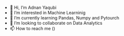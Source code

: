 - 👋 Hi, I’m Adnan Yaqubi
- 👀 I’m interested in Machine Learninig 
- 🌱 I’m currently learning Pandas, Numpy and Pytourch
- 💞️ I’m looking to collaborate on Data Analytics
- 📫 How to reach me ()

<!---
adnanY001/adnanY001 is a ✨ special ✨ repository because its `README.md` (this file) appears on your GitHub profile.
You can click the Preview link to take a look at your changes.
--->
